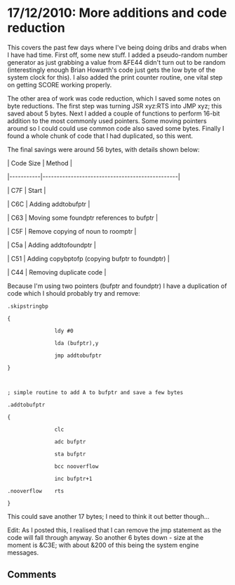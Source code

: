 # 17/12/2010: More additions and code reduction

This covers the past few days where I've being doing dribs and drabs when I have had time. First off, some new stuff. I added a pseudo-random number generator as just grabbing a value from &FE44 didn't turn out to be random (interestingly enough Brian Howarth's code just gets the low byte of the system clock for this). I also added the print counter routine, one vital step on getting SCORE working properly.

The other area of work was code reduction, which I saved some notes on byte reductions. The first step was turning JSR xyz:RTS into JMP xyz; this saved about 5 bytes. Next I added a couple of functions to perform 16-bit addition to the most commonly used pointers. Some moving pointers around so I could could use common code also saved some bytes. Finally I found a whole chunk of code that I had duplicated, so this went.

The final savings were around 56 bytes, with details shown below:

| Code Size | Method |

|-----------|------------------------------------------------|

| C7F | Start |

| C6C | Adding addtobufptr |

| C63 | Moving some foundptr references to bufptr |

| C5F | Remove copying of noun to roomptr |

| C5a | Adding addtofoundptr |

| C51 | Adding copybptofp (copying bufptr to foundptr) |

| C44 | Removing duplicate code |

Because I'm using two pointers (bufptr and foundptr) I have a duplication of code which I should probably try and remove:

    .skipstringbp

    {

                   ldy #0

                   lda (bufptr),y

                   jmp addtobufptr

    }



    ; simple routine to add A to bufptr and save a few bytes

    .addtobufptr

    {

                   clc

                   adc bufptr

                   sta bufptr

                   bcc nooverflow

                   inc bufptr+1

    .nooverflow    rts

    }

This could save another 17 bytes; I need to think it out better though...

Edit: As I posted this, I realised that I can remove the jmp statement as the code will fall through anyway. So another 6 bytes down - size at the moment is &C3E; with about &200 of this being the system engine messages.

## Comments
